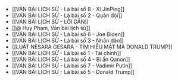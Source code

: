 - [[VÁN BÀI LỊCH SỬ - Lá bài số 8 - Xi JinPing]]
- [[VÁN BÀI LỊCH SỬ - Lá bài số 2 - Quân đội]]
- [[VÁN BÀI LỊCH SỬ - LỜI DẪN]]
- [[@ Huy Phạm, Ván bài lịch sử]]
- [[VÁN BÀI LỊCH SỬ - Lá bài số 6 - Joe Biden]]
- [[VÁN BÀI LỊCH SỬ - Lá bài số 3 - Nhân dân]]
- [[LUẬT NESARA GESARA - TÌM HIỂU MẬT MÃ DONALD TRUMP]]
- [[VÁN BÀI LỊCH SỬ - Lá bài số 1 - Tài chính]]
- [[VÁN BÀI LỊCH SỬ - Lá bài số 4 - Bí ẩn Qanon]]
- [[VÁN BÀI LỊCH SỬ - Lá bài số 7 - Vadimir Putin]]
- [[VÁN BÀI LỊCH SỬ - Lá bài số 5 - Donald Trump]]
